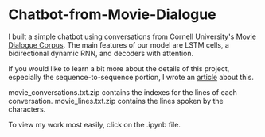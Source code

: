 # Chatbot-from-Movie-Dialogue

I built a simple chatbot using conversations from Cornell University's [Movie Dialogue Corpus](https://www.cs.cornell.edu/~cristian/Cornell_Movie-Dialogs_Corpus.html). The main features of our model are LSTM cells, a bidirectional dynamic RNN, and decoders with attention. 

If you would like to learn a bit more about the details of this project, especially the sequence-to-sequence portion, I wrote an [article](https://medium.com/@Currie32/how-to-build-your-first-chatbot-c84495d4622d) about this.

movie_conversations.txt.zip contains the indexes for the lines of each conversation.
movie_lines.txt.zip contains the lines spoken by the characters.

To view my work most easily, click on the .ipynb file.
